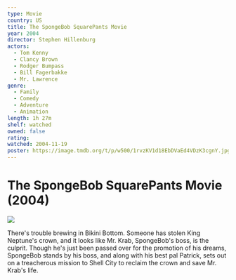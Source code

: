 ```yaml
---
type: Movie
country: US
title: The SpongeBob SquarePants Movie
year: 2004
director: Stephen Hillenburg
actors:
  - Tom Kenny
  - Clancy Brown
  - Rodger Bumpass
  - Bill Fagerbakke
  - Mr. Lawrence
genre:
  - Family
  - Comedy
  - Adventure
  - Animation
length: 1h 27m
shelf: watched
owned: false
rating:
watched: 2004-11-19
poster: https://image.tmdb.org/t/p/w500/1rvzKV1d18EbDVaEd4VDzK3cgnY.jpg
---
```


# The SpongeBob SquarePants Movie (2004)

![](https://image.tmdb.org/t/p/w500/1rvzKV1d18EbDVaEd4VDzK3cgnY.jpg)

There's trouble brewing in Bikini Bottom. Someone has stolen King Neptune's crown, and it looks like Mr. Krab, SpongeBob's boss, is the culprit. Though he's just been passed over for the promotion of his dreams, SpongeBob stands by his boss, and along with his best pal Patrick, sets out on a treacherous mission to Shell City to reclaim the crown and save Mr. Krab's life.